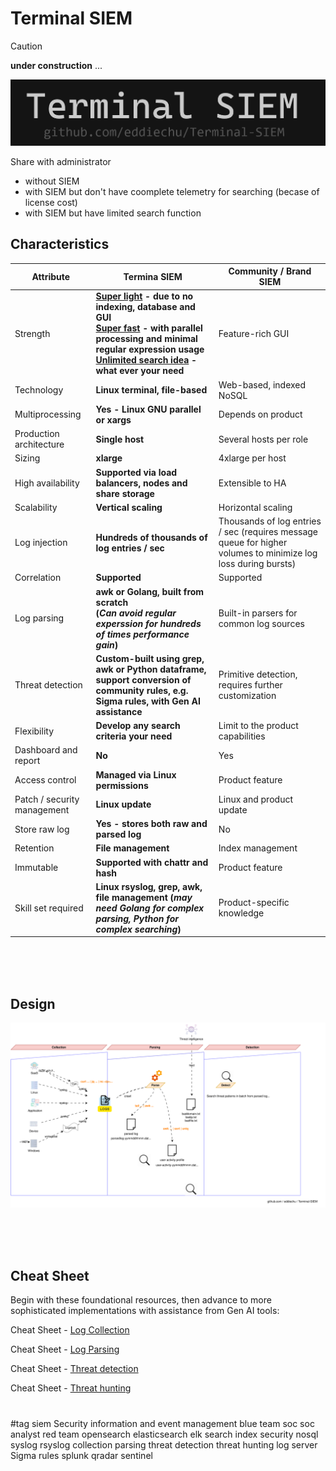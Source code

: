 # **Terminal SIEM**
> [!CAUTION]
> **under construction** ...

![Terminal SIEM! Super light, super fast, unlimited search idea](https://github.com/eddiechu/Terminal-SIEM/blob/main/image/terminalsiem1.gif?raw=true)

Share with administrator<br />
- without SIEM <br />
- with SIEM but don't have coomplete telemetry for searching (becase of license cost) <br />
- with SIEM but have limited search function

## **Characteristics**
Attribute | Termina SIEM | Community \/ Brand SIEM
--- | --- | --- 
Strength | **<ins>Super light</ins> - due to no indexing, database and GUI<br /><ins>Super fast</ins> - with parallel processing and minimal regular expression usage<br /><ins>Unlimited search idea</ins> - what ever your need** | Feature-rich GUI
Technology | **Linux terminal, file-based** | Web-based, indexed NoSQL
Multiprocessing | **Yes - Linux GNU parallel or xargs** | Depends on product
Production architecture | **Single host** | Several hosts per role
Sizing | **xlarge** | 4xlarge per host
High availability | **Supported via load balancers, nodes and share storage** | Extensible to HA
Scalability | **Vertical scaling** | Horizontal scaling
Log injection | **Hundreds of thousands of log entries / sec** | Thousands of log entries / sec (requires message queue for higher volumes to minimize log loss during bursts)
Correlation | **Supported** | Supported
Log parsing | **awk or Golang, built from scratch<br/>(*Can avoid regular experssion for hundreds of times performance gain*)** | Built-in parsers for common log sources
Threat detection | **Custom-built using grep, awk or Python dataframe, support conversion of community rules, e.g. Sigma rules, with Gen AI assistance** | Primitive detection, requires further customization
Flexibility | **Develop any search criteria your need** | Limit to the product capabilities
Dashboard and report | **No** | Yes
Access control | **Managed via Linux permissions** | Product feature
Patch / security management | **Linux update** | Linux and product update
Store raw log | **Yes - stores both raw and parsed log** | No
Retention | **File management** | Index management
Immutable | **Supported with chattr and hash** | Product feature
Skill set required | **Linux rsyslog, grep, awk, file management (*may need Golang for complex parsing, Python for complex searching*)** | Product-specific knowledge

<br />
<br />
<br />

## **Design**
![Terminal SIEM! Super light, super fast, unlimited search idea](https://github.com/eddiechu/Terminal-SIEM/blob/main/image/terminalsiemdiagram2.svg?raw=true)

<br />
<br />
<br />

## **Cheat Sheet**
Begin with these foundational resources, then advance to more sophisticated implementations with assistance from Gen AI tools:

Cheat Sheet - [Log Collection](Terminal%20SIEM%20-%20Cheat%20Sheet%20-%201.%20Log%20Collection.md)

Cheat Sheet - [Log Parsing](Terminal%20SIEM%20-%20Cheat%20Sheet%20-%202.%20Log%20Parsing.md)

Cheat Sheet - [Threat detection](Terminal%20SIEM%20-%20Cheat%20Sheet%20-%203.%20Threat%20detection.md)

Cheat Sheet - [Threat hunting](Terminal%20SIEM%20-%20Cheat%20Sheet%20-%204.%20Threat%20hunting.md)


#
#tag
siem
Security information and event management
blue team
soc
soc analyst
red team
opensearch
elasticsearch
elk
search
index
security
nosql
syslog
rsyslog
collection
parsing
threat detection
threat hunting
log server
Sigma rules
splunk
qradar
sentinel
